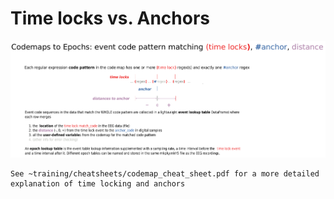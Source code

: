 # Time locks vs. Anchors

![Codemaps2Epochs](Codemaps2Epochs.png)

```{note}
See ~training/cheatsheets/codemap_cheat_sheet.pdf for a more detailed explanation of time locking and anchors
```

